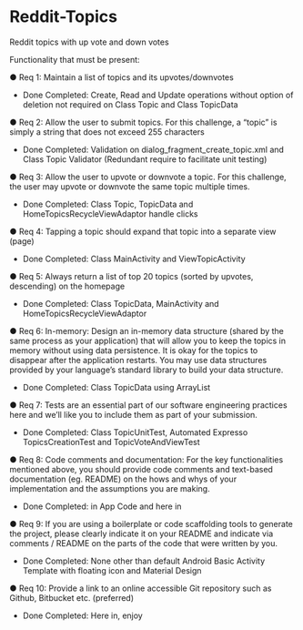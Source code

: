 # Reddit-Topics
Reddit topics with up vote and down votes

Functionality that must be present:

● Req 1: Maintain a list of topics and its upvotes/downvotes
- Done Completed: Create, Read and Update operations without option of deletion not required on Class Topic and Class TopicData

● Req 2: Allow the user to submit topics. For this challenge, a “topic” is simply a string that does not exceed 255 characters
- Done Completed: Validation on dialog_fragment_create_topic.xml and Class Topic Validator (Redundant require to facilitate unit testing)

● Req 3: Allow the user to upvote or downvote a topic. For this challenge, the user may upvote or downvote the same topic multiple times.
- Done Completed: Class Topic, TopicData and HomeTopicsRecycleViewAdaptor handle clicks

● Req 4: Tapping a topic should expand that topic into a separate view (page)
- Done Completed: Class MainActivity and ViewTopicActivity

● Req 5: Always return a list of top 20 topics (sorted by upvotes, descending) on the homepage
- Done Completed: Class TopicData, MainActivity and HomeTopicsRecycleViewAdaptor

● Req 6: In-memory: Design an in-memory data structure (shared by the same process as your application) that will allow you to keep the topics in memory without using data persistence. It is okay for the topics to disappear after the application restarts. You may use data structures provided by your language’s standard library to build your data structure.
- Done Completed: Class TopicData using ArrayList

● Req 7: Tests are an essential part of our software engineering practices here and we’ll like you
to include them as part of your submission.
- Done Completed: Class TopicUnitTest, Automated Expresso TopicsCreationTest and TopicVoteAndViewTest

● Req 8: Code comments and documentation: For the key functionalities mentioned above, you
should provide code comments and text-based documentation (eg. README) on the
hows and whys of your implementation and the assumptions you are making.
- Done Completed: in App Code and here in

● Req 9: If you are using a boilerplate or code scaffolding tools to generate the project, please clearly indicate it on your README and indicate via comments / README on the parts of the code that were written by you.
- Done Completed: None other than default Android Basic Activity Template with floating icon and Material Design

● Req 10: Provide a link to an online accessible Git repository such as Github, Bitbucket etc. (preferred)
- Done Completed: Here in, enjoy

